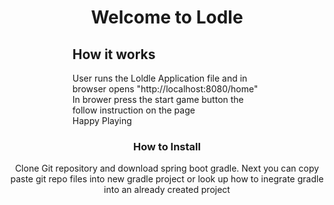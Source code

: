 <div align="center">

  <h1>Welcome to Lodle</h1>


</div>

<div style="margin: auto; width: 60%; text-align: left;" >
<h2>
How it works
</h2>
User runs the Loldle Application file and in browser opens "http://localhost:8080/home" <br>
In brower press the start game button the follow instruction on the page <br>
Happy Playing

</div>

<div align = "center">
<h3>
How to Install
</h3>
Clone Git repository and download spring boot gradle. Next you can copy paste git repo files into new gradle project or look up how to inegrate gradle into an already created project
</div>
<div style="margin: auto; width: 60%; text-align: left;" >

</div>

